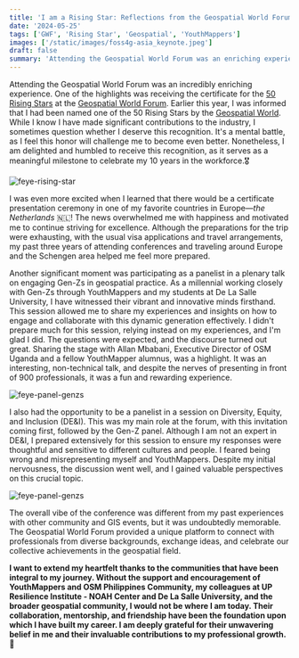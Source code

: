```yaml
---
title: 'I am a Rising Star: Reflections from the Geospatial World Forum'
date: '2024-05-25'
tags: ['GWF', 'Rising Star', 'Geospatial', 'YouthMappers']
images: ['/static/images/foss4g-asia_keynote.jpeg']
draft: false
summary: 'Attending the Geospatial World Forum was an enriching experience, highlighted by receiving the 50 Rising Stars certificate and participating in panels on engaging Gen-Zs and DE&I. I am deeply grateful to the communities that have supported and shaped my journey, making this milestone possible.'
---
```


Attending the Geospatial World Forum was an incredibly enriching experience. One of the highlights was receiving the certificate for the [50 Rising Stars](https://www.geospatialworld.net/rising-stars/2024/) at the [Geospatial World Forum](https://geospatialworldforum.org/). Earlier this year, I was informed that I had been named one of the 50 Rising Stars by the [Geospatial World](https://www.geospatialworld.net/). While I know I have made significant contributions to the industry, I sometimes question whether I deserve this recognition. It's a mental battle, as I feel this honor will challenge me to become even better. Nonetheless, I am delighted and humbled to receive this recognition, as it serves as a meaningful milestone to celebrate my 10 years in the workforce.🎖️

![feye-rising-star](/static/images/gwf-rising-star-feye.jpg)

I was even more excited when I learned that there would be a certificate presentation ceremony in one of my favorite countries in Europe—_the Netherlands_ 🇳🇱! The news overwhelmed me with happiness and motivated me to continue striving for excellence. Although the preparations for the trip were exhausting, with the usual visa applications and travel arrangements, my past three years of attending conferences and traveling around Europe and the Schengen area helped me feel more prepared.

Another significant moment was participating as a panelist in a plenary talk on engaging Gen-Zs in geospatial practice. As a millennial working closely with Gen-Zs through YouthMappers and my students at De La Salle University, I have witnessed their vibrant and innovative minds firsthand. This session allowed me to share my experiences and insights on how to engage and collaborate with this dynamic generation effectively. I didn't prepare much for this session, relying instead on my experiences, and I'm glad I did. The questions were expected, and the discourse turned out great. Sharing the stage with Allan Mbabani, Executive Director of OSM Uganda and a fellow YouthMapper alumnus, was a highlight. It was an interesting, non-technical talk, and despite the nerves of presenting in front of 900 professionals, it was a fun and rewarding experience.

![feye-panel-genzs](/static/images/gwf-feye-millenial.jpg)

I also had the opportunity to be a panelist in a session on Diversity, Equity, and Inclusion (DE&I). This was my main role at the forum, with this invitation coming first, followed by the Gen-Z panel. Although I am not an expert in DE&I, I prepared extensively for this session to ensure my responses were thoughtful and sensitive to different cultures and people. I feared being wrong and misrepresenting myself and YouthMappers. Despite my initial nervousness, the discussion went well, and I gained valuable perspectives on this crucial topic.

![feye-panel-genzs](/static/images/gwf-feye-dei.jpg)

The overall vibe of the conference was different from my past experiences with other community and GIS events, but it was undoubtedly memorable. The Geospatial World Forum provided a unique platform to connect with professionals from diverse backgrounds, exchange ideas, and celebrate our collective achievements in the geospatial field.

**I want to extend my heartfelt thanks to the communities that have been integral to my journey. Without the support and encouragement of YouthMappers and OSM Philippines Community, my colleagues at UP Resilience Institute - NOAH Center and De La Salle University, and the broader geospatial community, I would not be where I am today. Their collaboration, mentorship, and friendship have been the foundation upon which I have built my career. I am deeply grateful for their unwavering belief in me and their invaluable contributions to my professional growth.🌻**
